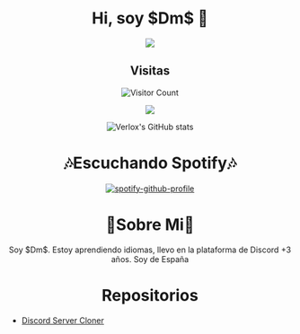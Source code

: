 <h1 align="center">Hi, soy $Dm$ 👋</h1>

<div align="center">
  <img src="https://media.discordapp.net/attachments/986388494081491008/990410262546878524/945146332249731112.gif"></img>
  
## Visitas
![Visitor Count](https://profile-counter.glitch.me/DmS-FuckTos/count.svg)

<div align="center">

  <img src="https://discord.c99.nl/widget/theme-3/975374860668784660.png"></img>

  ![Verlox's GitHub stats](https://github-readme-stats.vercel.app/api?username=DmS-FuckToS&show_icons=true&theme=radical)
</div>
<h1 align="center">🎶Escuchando Spotify🎶 </h1>

<div align="center">

[![spotify-github-profile](https://spotify-github-profile.vercel.app/api/view?uid=31soqzhye67mwp7rukbgn3qc7o6a&cover_image=true&theme=compact)](https://github.com/kittinan/spotify-github-profile)

</div>

<h1 align="center">👤Sobre Mi👤</h1>
Soy $Dm$. Estoy aprendiendo idiomas, llevo en la plataforma de Discord +3 años. Soy de España
</div>

<h1 align="center">Repositorios</h1>

* [Discord Server Cloner](https://github.com/DmS-FuckToS/$Dm$-Modified-Cloner)
